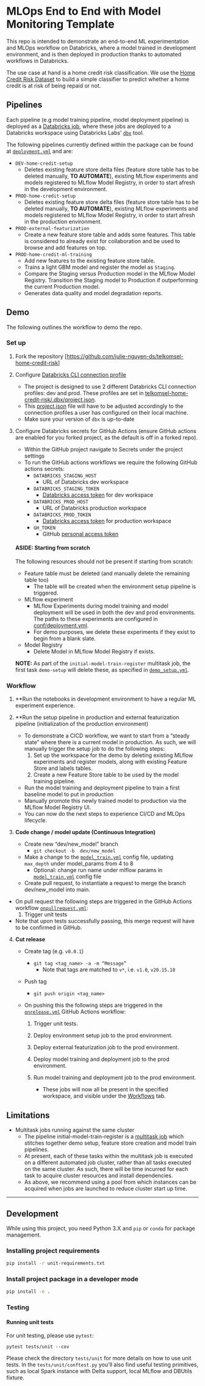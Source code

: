 # MLOps End to End with Model Monitoring Template

This repo is intended to demonstrate an end-to-end ML experimentation and MLOps workflow on Databricks, where a model trained in development environment, and is then deployed in production thanks to automated workflows in Databricks.


The use case at hand is a home credit risk classification. We use the [Home Credit Risk Dataset](https://www.kaggle.com/competitions/home-credit-default-risk) to build a simple classifier to predict whether a home credit is at risk of being repaid or not.

## Pipelines

Each pipeline (e.g model training pipeline, model deployment pipeline) is deployed as a [Databricks job](https://docs.databricks.com/data-engineering/jobs/jobs.html), where these jobs are deployed to a Databricks workspace using Databricks Labs' [`dbx`](https://dbx.readthedocs.io/en/latest/index.html) tool. 

The following pipelines currently defined within the package can be found at [`deployment.yml`](https://github.com/julie-nguyen-ds/telkomsel-home-credit-risk/blob/main/conf/deployment.yml) and are:
- `DEV-home-credit-setup`
    - Deletes existing feature store delta files (feature store table has to be deleted manually, **TO AUTOMATE**), existing MLflow experiments and models registered to MLflow Model Registry, in order to start afresh in the development environment.  
- `PROD-home-credit-setup`
    - Deletes existing feature store delta files (feature store table has to be deleted manually, **TO AUTOMATE**), existing MLflow experiments and models registered to MLflow Model Registry, in order to start afresh in the production environment.  
- `PROD-external-featurization`
    - Create a new feature store table and adds some features. This table is considered to already exist for collaboration and be used to browse and add features on top.
- `PROD-home-credit-ml-training`
    - Add new features to the existing feature store table.
    - Trains a light GBM model and register the model as `Staging`.
    - Compare the Staging versus Production model in the MLflow Model Registry. Transition the Staging model to Production if outperforming the current Production model.
    - Generates data quality and model degradation reports.
    
## Demo
The following outlines the workflow to demo the repo.

### Set up
1. Fork the repository [https://github.com/julie-nguyen-ds/telkomsel-home-credit-risk]
1. Configure [Databricks CLI connection profile](https://docs.databricks.com/dev-tools/cli/index.html#connection-profiles)
    - The project is designed to use 2 different Databricks CLI connection profiles: dev and prod. 
      These profiles are set in [telkomsel-home-credit-risk/.dbx/project.json](https://github.com/julie-nguyen-ds/telkomsel-home-credit-risk/blob/main/.dbx/project.json).
    - This [project.json](https://github.com/julie-nguyen-ds/telkomsel-home-credit-risk/blob/main/.dbx/project.json) file will have to be 
      adjusted accordingly to the connection profiles a user has configured on their local machine.
    - Make sure your version of `dbx` is up-to-date
1. Configure Databricks secrets for GitHub Actions (ensure GitHub actions are enabled for you forked project, as the default is off in a forked repo).
    - Within the GitHub project navigate to Secrets under the project settings
    - To run the GitHub actions workflows we require the following GitHub actions secrets:
        - `DATABRICKS_STAGING_HOST`
            - URL of Databricks dev workspace
        - `DATABRICKS_STAGING_TOKEN`
            - [Databricks access token](https://docs.databricks.com/dev-tools/api/latest/authentication.html) for dev workspace
        - `DATABRICKS_PROD_HOST`
            - URL of Databricks production workspace
        - `DATABRICKS_PROD_TOKEN`
            - [Databricks access token](https://docs.databricks.com/dev-tools/api/latest/authentication.html) for production workspace
        - `GH_TOKEN`
            - GitHub [personal access token](https://docs.github.com/en/authentication/keeping-your-account-and-data-secure/creating-a-personal-access-token)

    #### ASIDE: Starting from scratch
    The following resources should not be present if starting from scratch: 
    - Feature table must be deleted (and manually delete the remaining table too)
        - The table will be created when the environment setup pipeline is triggered.
    - MLflow experiment
        - MLflow Experiments during model training and model deployment will be used in both the dev and prod environments. 
          The paths to these experiments are configured in [conf/deployment.yml](https://github.com/niall-turbitt/e2e-mlops/blob/main/conf/deployment.yml).
        - For demo purposes, we delete these experiments if they exist to begin from a blank slate.
    - Model Registry
        - Delete Model in MLflow Model Registry if exists.
    
    **NOTE:** As part of the `initial-model-train-register` multitask job, the first task `demo-setup` will delete these, 
   as specified in [`demo_setup.yml`](https://github.com/niall-turbitt/e2e-mlops/blob/main/conf/job_configs/demo_setup.yml).

### Workflow

1. **Run the notebooks in development environment to have a regular ML experiment experience.
2. **Run the setup pipeline in production and external featurization pipeline (initialization of the production environment)
    - To demonstrate a CICD workflow, we want to start from a “steady state” where there is a current model in production. 
      As such, we will manually trigger the setup job to do the following steps:
      1. Set up the workspace for the demo by deleting existing MLflow experiments and register models, along with 
         existing Feature Store and labels tables. 
      1. Create a new Feature Store table to be used by the model training pipeline.
    - Run the model training and deployment pipeline to train a first baseline model to put in production
    - Manually promote this newly trained model to production via the MLflow Model Registry UI.
    - You can now do the next steps to experience CI/CD and MLOps lifecycle.


3. **Code change / model update (Continuous Integration)**

    - Create new “dev/new_model” branch 
        - `git checkout -b  dev/new_model`
    - Make a change to the [`model_train.yml`](https://github.com/niall-turbitt/e2e-mlops/blob/main/conf/job_configs/model_train.yml) config file, updating `max_depth` under model_params from 4 to 8
        - Optional: change run name under mlflow params in [`model_train.yml`](https://github.com/niall-turbitt/e2e-mlops/blob/main/conf/job_configs/model_train.yml) config file
    - Create pull request, to instantiate a request to merge the branch dev/new_model into main. 

* On pull request the following steps are triggered in the GitHub Actions workflow [`onpullrequest.yml`](https://github.com/julie-nguyen-ds/telkomsel-home-credit-risk/blob/main/.github/workflows/onpullrequest.yml):
    1. Trigger unit tests 
* Note that upon tests successfully passing, this merge request will have to be confirmed in GitHub.    


4. **Cut release**

    - Create tag (e.g. `v0.0.1`)
        - `git tag <tag_name> -a -m “Message”`
            - Note that tags are matched to `v*`, i.e. `v1.0`, `v20.15.10`
    - Push tag
        - `git push origin <tag_name>`

    - On pushing this the following steps are triggered in the [`onrelease.yml`](https://github.com/julie-nguyen-ds/telkomsel-home-credit-risk/blob/main/.github/workflows/onrelease.yml) GitHub Actions workflow:
        1. Trigger unit tests.
        1. Deploy environment setup job to the prod environment.
        1. Deploy external featurization job to the prod environment.
        1. Deploy model training and deployment job to the prod environment.
        2. Run model training and deployment job to the prod environment.

            - These jobs will now all be present in the specified workspace, and visible under the [Workflows](https://docs.databricks.com/data-engineering/jobs/index.html) tab.
    

## Limitations
- Multitask jobs running against the same cluster
    - The pipeline initial-model-train-register is a [multitask job](https://docs.databricks.com/data-engineering/jobs/index.html) 
      which stitches together demo setup, feature store creation and model train pipelines. 
    - At present, each of these tasks within the multitask job is executed on a different automated job cluster, 
      rather than all tasks executed on the same cluster. As such, there will be time incurred for each task to acquire 
      cluster resources and install dependencies.
    - As above, we recommend using a pool from which instances can be acquired when jobs are launched to reduce cluster start up time.
    
---
## Development

While using this project, you need Python 3.X and `pip` or `conda` for package management.

### Installing project requirements

```bash
pip install -r unit-requirements.txt
```

### Install project package in a developer mode

```bash
pip install -e .
```

### Testing

#### Running unit tests

For unit testing, please use `pytest`:
```
pytest tests/unit --cov
```

Please check the directory `tests/unit` for more details on how to use unit tests.
In the `tests/unit/conftest.py` you'll also find useful testing primitives, such as local Spark instance with Delta support, local MLflow and DBUtils fixture.
